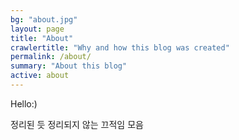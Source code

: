 ```yaml
---
bg: "about.jpg"
layout: page
title: "About"
crawlertitle: "Why and how this blog was created"
permalink: /about/
summary: "About this blog"
active: about
---
```


Hello:)




정리된 듯 정리되지 않는 끄적임 모음
